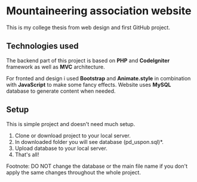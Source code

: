 # Mountaineering association website

This is my college thesis from web design and first GitHub project.	
## Technologies used
The backend part of this project is based on **PHP** and **CodeIgniter** framework as well as **MVC** architecture.

For fronted and design i used **Bootstrap** and **Animate.style** in combination with **JavaScript** to make some fancy effects.
Website uses **MySQL** database to generate content when needed.

## Setup

This is simple project and doesn't need much setup.

1. Clone or download project to your local server.
2. In downloaded folder you will see database (pd_uspon.sql)*. 
3. Upload database to your local server.
4. That's all!

Footnote: DO NOT change the database or the main file name if you don't apply the same changes throughout the whole project.